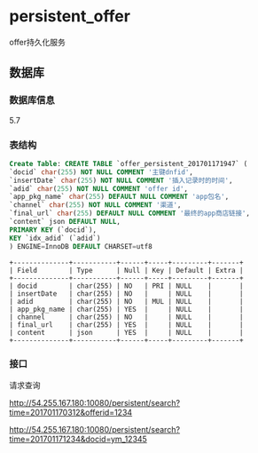 # persistent_offer
offer持久化服务

## 数据库
### 数据库信息
5.7

### 表结构

```sql
Create Table: CREATE TABLE `offer_persistent_201701171947` (
`docid` char(255) NOT NULL COMMENT '主键dnfid',
`insertDate` char(255) NOT NULL COMMENT '插入记录时的时间',
`adid` char(255) NOT NULL COMMENT 'offer id',
`app_pkg_name` char(255) DEFAULT NULL COMMENT 'app包名',
`channel` char(255) NOT NULL COMMENT '渠道',
`final_url` char(255) DEFAULT NULL COMMENT '最终的app商店链接',
`content` json DEFAULT NULL,
PRIMARY KEY (`docid`),
KEY `idx_adid` (`adid`)
) ENGINE=InnoDB DEFAULT CHARSET=utf8
```

```
+--------------+-----------+------+-----+---------+-------+
| Field        | Type      | Null | Key | Default | Extra |
+--------------+-----------+------+-----+---------+-------+
| docid        | char(255) | NO   | PRI | NULL    |       |
| insertDate   | char(255) | NO   |     | NULL    |       |
| adid         | char(255) | NO   | MUL | NULL    |       |
| app_pkg_name | char(255) | YES  |     | NULL    |       |
| channel      | char(255) | NO   |     | NULL    |       |
| final_url    | char(255) | YES  |     | NULL    |       |
| content      | json      | YES  |     | NULL    |       |
+--------------+-----------+------+-----+---------+-------+
```

### 接口

请求查询

http://54.255.167.180:10080/persistent/search?time=201701170312&offerid=1234

http://54.255.167.180:10080/persistent/search?time=201701171234&docid=ym_12345
